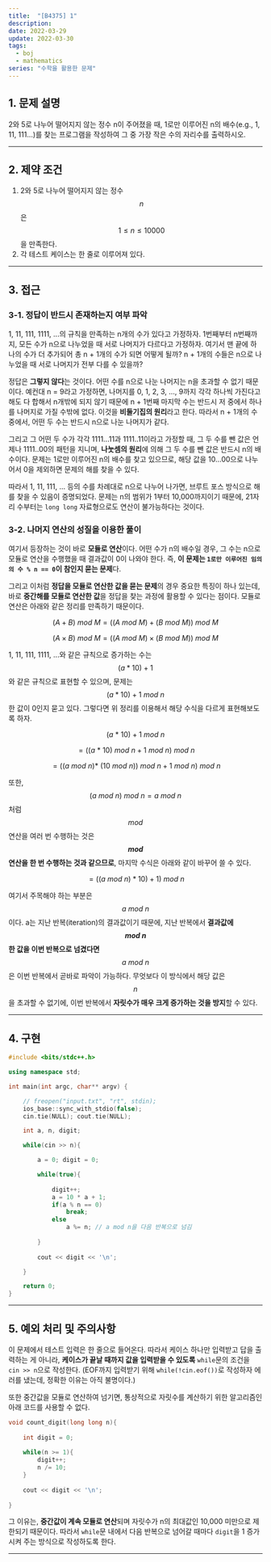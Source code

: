 ```yaml
---
title:  "[B4375] 1"
description:
date: 2022-03-29
update: 2022-03-30
tags:
  - boj
  - mathematics
series: "수학을 활용한 문제"
---
```


## 1. 문제 설명

2와 5로 나누어 떨어지지 않는 정수 n이 주어졌을 때, 1로만 이루어진 n의 배수(e.g., 1, 11, 111...)를 찾는 프로그램을 작성하여 그 중 가장 작은 수의 자리수를 출력하시오.

-----

## 2. 제약 조건

1. 2와 5로 나누어 떨어지지 않는 정수 $$n$$은 $$1 ≤ n ≤ 10000$$을 만족한다.
2. 각 테스트 케이스는 한 줄로 이루어져 있다.

-----

## 3. 접근

### 3-1. 정답이 반드시 존재하는지 여부 파악

1, 11, 111, 1111, ...의 규칙을 만족하는 n개의 수가 있다고 가정하자. 1번째부터 n번째까지, 모든 수가 n으로 나누었을 때 서로 나머지가 다르다고 가정하자. 여기서 맨 끝에 하나의 수가 더 추가되어 총 n + 1개의 수가 되면 어떻게 될까? n + 1개의 수들은 n으로 나누었을 때 서로 나머지가 전부 다를 수 있을까?

정답은 **그렇지 않다**는 것이다. 어떤 수를 n으로 나눈 나머지는 n을 초과할 수 없기 때문이다. 예컨대 n = 9라고 가정하면, 나머지를 0, 1, 2, 3, ..., 9까지 각각 하나씩 가진다고 해도 다 합해서 n개밖에 되지 않기 때문에 n + 1번째 마지막 수는 반드시 저 중에서 하나를 나머지로 가질 수밖에 없다. 이것을 **비둘기집의 원리**라고 한다. 따라서 n + 1개의 수 중에서, 어떤 두 수는 반드시 n으로 나눈 나머지가 같다.

그리고 그 어떤 두 수가 각각 1111...11과 1111..11이라고 가정할 때, 그 두 수를 뺀 값은 언제나 1111..00의 패턴을 지니며, **나눗셈의 원리**에 의해 그 두 수를 뺀 값은 반드시 n의 배수이다. 문제는 1로만 이루어진 n의 배수를 찾고 있으므로, 해당 값을 10...00으로 나누어서 0을 제외하면 문제의 해를 찾을 수 있다.

따라서 1, 11, 111, ... 등의 수를 차례대로 n으로 나누어 나가면, 브루트 포스 방식으로 해를 찾을 수 있음이 증명되었다. 문제는 n의 범위가 1부터 10,000까지이기 때문에, 21자리 수부터는 ```long long``` 자료형으로도 연산이 불가능하다는 것이다.

### 3-2. 나머지 연산의 성질을 이용한 풀이

여기서 등장하는 것이 바로 **모듈로 연산**이다. 어떤 수가 n의 배수일 경우, 그 수는 n으로 모듈로 연산을 수행했을 때 결과값이 0이 나와야 한다. 즉, **이 문제는 ```1로만 이루어진 임의의 수 % n == 0```이 참인지 묻는 문제**다.

그리고 이처럼 **정답을 모듈로 연산한 값을 묻는 문제**의 경우 중요한 특징이 하나 있는데, 바로 **중간해를 모듈로 연산한 값**을 정답을 찾는 과정에 활용할 수 있다는 점이다. 모듈로 연산은 아래와 같은 정리를 만족하기 때문이다.

$$(A+B)\ mod\ M=((A\ mod\ M)+(B\ mod\ M))\ mod\ M$$

$$(A×B)\ mod\ M=((A\ mod\ M)×(B\ mod\ M))\ mod\ M$$

1, 11, 111, 1111, ...와 같은 규칙으로 증가하는 수는 $$(a * 10) + 1$$와 같은 규칙으로 표현할 수 있으며, 문제는 $$(a * 10) + 1 \ mod\ n$$한 값이 0인지 묻고 있다. 그렇다면 위 정리를 이용해서 해당 수식을 다르게 표현해보도록 하자.

$$ (a\ *\ 10)+1\ mod\ n $$

$$ = ((a\ *\ 10)\ mod\ n + 1\ mod\ n)\ mod\ n$$

$$ = ((a\ mod\ n) *\ (10\ mod\ n))\ mod\ n + 1\ mod\ n)\ mod\ n$$

또한, $$ (a\ mod\ n) \ mod\ n = a\ mod\ n $$처럼 $$mod$$ 연산을 여러 번 수행하는 것은 **$$mod$$ 연산을 한 번 수행하는 것과 같으므로**, 마지막 수식은 아래와 같이 바꾸어 쓸 수 있다.

$$ = ((a\ mod\ n) *10) + 1)\ mod\ n$$

여기서 주목해야 하는 부분은 $$a\ mod\ n$$이다. a는 지난 반복(iteration)의 결과값이기 때문에, 지난 반복에서 **결과값에 $$mod\ n$$한 값을 이번 반복으로 넘겼다면** $$a\ mod\ n$$은 이번 반복에서 곧바로 파악이 가능하다. 무엇보다 이 방식에서 해당 값은 $$n$$을 초과할 수 없기에, 이번 반복에서 **자릿수가 매우 크게 증가하는 것을 방지**할 수 있다.


-----

## 4. 구현

```cpp
#include <bits/stdc++.h>

using namespace std;

int main(int argc, char** argv) {

	// freopen("input.txt", "rt", stdin);
	ios_base::sync_with_stdio(false);
	cin.tie(NULL); cout.tie(NULL);

    int a, n, digit;

    while(cin >> n){

        a = 0; digit = 0;

        while(true){
			
			digit++;
            a = 10 * a + 1;
            if(a % n == 0)
            	break;
            else
				a %= n; // a mod n을 다음 반복으로 넘김
            	
        }
        
        cout << digit << '\n';

    }

	return 0;
}
```

-----

## 5. 예외 처리 및 주의사항

이 문제에서 테스트 입력은 한 줄으로 들어온다. 따라서 케이스 하나만 입력받고 답을 출력하는 게 아니라, **케이스가 끝날 때까지 값을 입력받을 수 있도록** ```while```문의 조건을 ```cin >> n```으로 작성한다. (EOF까지 입력받기 위해 ```while(!cin.eof())```로 작성하자 에러를 냈는데, 정확한 이유는 아직 불명이다.)

또한 중간값을 모듈로 연산하여 넘기면, 통상적으로 자릿수를 계산하기 위한 알고리즘인 아래 코드를 사용할 수 없다.

```cpp
void count_digit(long long n){
	
	int digit = 0;
	
	while(n >= 1){
		digit++;
		n /= 10;	
	}
	
	cout << digit << '\n';
	
}
```

그 이유는, **중간값이 계속 모듈로 연산**되며 자릿수가 n의 최대값인 10,000 미만으로 제한되기 때문이다. 따라서 ```while```문 내에서 다음 반복으로 넘어갈 때마다 ```digit```을 1 증가시켜 주는 방식으로 작성하도록 한다.


-----